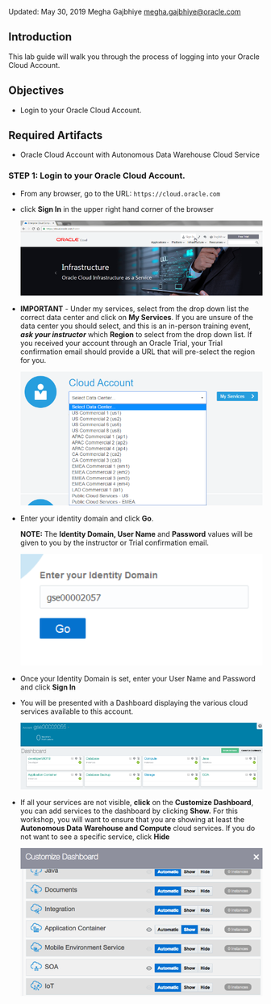 Updated: May 30, 2019
Megha Gajbhiye
megha.gajbhiye@oracle.com

## Introduction

This lab guide will walk you through the process of logging into your Oracle Cloud Account.

## Objectives
- Login to your Oracle Cloud Account.

## Required Artifacts
- Oracle Cloud Account with Autonomous Data Warehouse Cloud Service

### **STEP 1**: Login to your Oracle Cloud Account.

- From any browser, go to the URL:
    `https://cloud.oracle.com`

- click **Sign In** in the upper right hand corner of the browser

    ![](images/100/Picture100-1.png)

- **IMPORTANT** - Under my services, select from the drop down list the correct data center and click on **My Services**. If you are unsure of the data center you should select, and this is an in-person training event, ***ask your instructor*** which **Region** to select from the drop down list. If you received your account through an Oracle Trial, your Trial confirmation email should provide a URL that will pre-select the region for you.

    ![](images/100/Picture100-2.png)

- Enter your identity domain and click **Go**.

    **NOTE:** The **Identity Domain, User Name** and **Password** values will be given to you by the instructor or Trial confirmation email.

    ![](images/100/Picture100-3.png)

- Once your Identity Domain is set, enter your User Name and Password and click **Sign In**

 
- You will be presented with a Dashboard displaying the various cloud services available to this account.

    ![](images/100/Picture100-4.png)

- If all your services are not visible, **click** on the **Customize Dashboard**, you can add services to the dashboard by clicking **Show.** For this workshop, you will want to ensure that you are showing at least the **Autonomous Data Warehouse and Compute** cloud services. If you do not want to see a specific service, click **Hide**

    ![](images/100/Picture100-5.png)
             